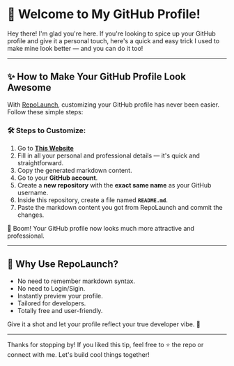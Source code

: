# 👋 Welcome to My GitHub Profile!

Hey there! I'm glad you're here. If you're looking to spice up your GitHub profile and give it a personal touch, here's a quick and easy trick I used to make mine look better — and you can do it too!

---

## ✨ How to Make Your GitHub Profile Look Awesome

With [RepoLaunch](https://repolaunch.com/), customizing your GitHub profile has never been easier. Follow these simple steps:

### 🛠 Steps to Customize:
1. Go to **[This Website](https://repolaunch.com/)**
2. Fill in all your personal and professional details — it's quick and straightforward.
3. Copy the generated markdown content.
4. Go to your **GitHub account**.
5. Create a **new repository** with the **exact same name** as your GitHub username.
6. Inside this repository, create a file named **`README.md`**.
7. Paste the markdown content you got from RepoLaunch and commit the changes.

🎉 Boom! Your GitHub profile now looks much more attractive and professional.

---

## 🙌 Why Use RepoLaunch?

- No need to remember markdown syntax.
- No need to Login/Sigin.
- Instantly preview your profile.
- Tailored for developers.
- Totally free and user-friendly.

Give it a shot and let your profile reflect your true developer vibe. 🚀

---

Thanks for stopping by! If you liked this tip, feel free to ⭐ the repo or connect with me. Let's build cool things together!

